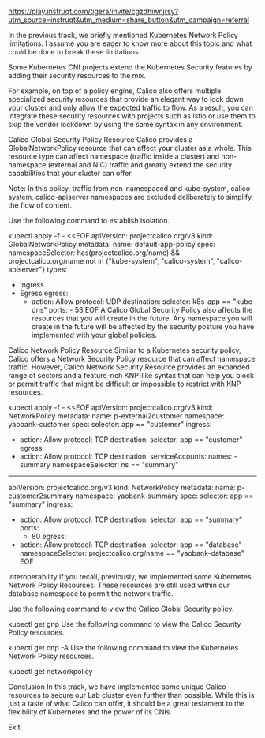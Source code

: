 https://play.instruqt.com/tigera/invite/cgzdhiwnjrsy?utm_source=instruqt&utm_medium=share_button&utm_campaign=referral

In the previous track, we briefly mentioned Kubernetes Network Policy limitations. I assume you are eager to know more about this topic and what could be done to break these limitations.

Some Kubernetes CNI projects extend the Kubernetes Security features by adding their security resources to the mix.

For example, on top of a policy engine, Calico also offers multiple specialized security resources that provide an elegant way to lock down your cluster and only allow the expected traffic to flow. As a result, you can integrate these security resources with projects such as Istio or use them to skip the vendor lockdown by using the same syntax in any environment.


Calico Global Security Policy Resource
Calico provides a GlobalNetworkPolicy resource that can affect your cluster as a whole. This resource type can affect namespace (traffic inside a cluster) and non-namespace (external and NIC) traffic and greatly extend the security capabilities that your cluster can offer.

Note: In this policy, traffic from non-namespaced and kube-system, calico-system, calico-apiserver namespaces are excluded deliberately to simplify the flow of content.

Use the following command to establish isolation.

kubectl apply -f - <<EOF
apiVersion: projectcalico.org/v3
kind: GlobalNetworkPolicy
metadata:
  name: default-app-policy
spec:
  namespaceSelector: has(projectcalico.org/name) && projectcalico.org/name not in {"kube-system", "calico-system", "calico-apiserver"}
  types:
  - Ingress
  - Egress
  egress:
    - action: Allow
      protocol: UDP
      destination:
        selector: k8s-app == "kube-dns"
        ports:
          - 53
EOF
A Calico Global Security Policy also affects the resources that you will create in the future. Any namespace you will create in the future will be affected by the security posture you have implemented with your global policies.


Calico Network Policy Resource
Similar to a Kubernetes security policy, Calico offers a Network Security Policy resource that can affect namespace traffic. However, Calico Network Security Resource provides an expanded range of sectors and a feature-rich KNP-like syntax that can help you block or permit traffic that might be difficult or impossible to restrict with KNP resources.

kubectl apply -f - <<EOF
apiVersion: projectcalico.org/v3
kind: NetworkPolicy
metadata:
  name: p-external2customer
  namespace: yaobank-customer
spec:
  selector: app == "customer"
  ingress:
  - action: Allow
    protocol: TCP
    destination:
      selector: app == "customer"
  egress:
  - action: Allow
    protocol: TCP
    destination:
      serviceAccounts:
        names:
          - summary
      namespaceSelector: ns == "summary"
---
apiVersion: projectcalico.org/v3
kind: NetworkPolicy
metadata:
  name: p-customer2summary
  namespace: yaobank-summary
spec:
  selector: app == "summary"
  ingress:
  - action: Allow
    protocol: TCP
    destination:
      selector: app == "summary"
      ports:
      - 80
  egress:
  - action: Allow
    protocol: TCP
    destination:
      selector: app == "database"
      namespaceSelector: projectcalico.org/name == "yaobank-database"
EOF

Interoperability
If you recall, previously, we implemented some Kubernetes Network Policy Resources. These resources are still used within our database namespace to permit the network traffic.

Use the following command to view the Calico Global Security policy.

kubectl get gnp
Use the following command to view the Calico Security Policy resources.

kubectl get cnp -A
Use the following command to view the Kubernetes Network Policy resources.

kubectl get networkpolicy

Conclusion
In this track, we have implemented some unique Calico resources to secure our Lab cluster even further than possible. While this is just a taste of what Calico can offer, it should be a great testament to the flexibility of Kubernetes and the power of its CNIs.

Exit
